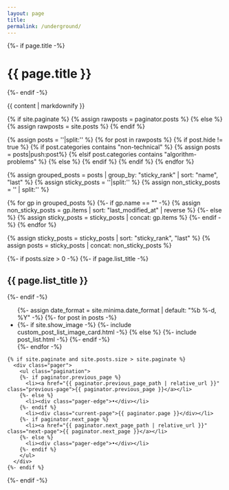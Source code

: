 ```yaml
---
layout: page
title: 
permalink: /underground/
---
```


<div class="home">
  {%- if page.title -%}
    <h1 class="page-heading">{{ page.title }}</h1>
  {%- endif -%}

  {{ content | markdownify }}


  {% if site.paginate %}
    {% assign rawposts = paginator.posts %}
  {% else %}
    {% assign rawposts = site.posts %}
  {% endif %}

  <!-- Hide posts if front matter flag hide:true -->
  {% assign posts = ''|split:'' %}
  {% for post in rawposts %}
    {% if post.hide != true %}
      {% if post.categories contains "non-technical"  %}
        {% assign posts = posts|push:post%}
      {% elsif post.categories contains "algorithm-problems" %}
      {% else %}
      {% endif %}
    {% endif %}
  {% endfor %}

  <!-- Sort posts by rank, then date -->
  {% assign grouped_posts = posts | group_by: "sticky_rank" | sort: "name", "last" %}
  {% assign sticky_posts = ''|split:'' %}
  {% assign non_sticky_posts = '' | split:'' %}

 
  {% for gp in grouped_posts %}
    {%- if gp.name == "" -%}
      {% assign non_sticky_posts = gp.items | sort: "last_modified_at" | reverse %}
    {%- else %}
      {% assign sticky_posts = sticky_posts | concat: gp.items %}
    {%- endif -%}
  {% endfor %}

   <!-- Assemble final sorted posts array -->
  {% assign sticky_posts = sticky_posts | sort: "sticky_rank", "last" %}
  {% assign posts = sticky_posts | concat: non_sticky_posts %}

  {%- if posts.size > 0 -%}
    {%- if page.list_title -%}
      <h2 class="post-list-heading">{{ page.list_title }}</h2>
    {%- endif -%}
    <ul class="post-list">
      {%- assign date_format = site.minima.date_format | default: "%b %-d, %Y" -%}
      {%- for post in posts -%}
      <li>
        {%- if site.show_image -%}
            {%- include custom_post_list_image_card.html -%}
        {% else %}
            {%- include post_list.html -%}
        {%- endif -%}
      </li>
      {%- endfor -%}
    </ul>

    {% if site.paginate and site.posts.size > site.paginate %}
      <div class="pager">
        <ul class="pagination">
        {%- if paginator.previous_page %}
          <li><a href="{{ paginator.previous_page_path | relative_url }}" class="previous-page">{{ paginator.previous_page }}</a></li>
        {%- else %}
          <li><div class="pager-edge">•</div></li>
        {%- endif %}
          <li><div class="current-page">{{ paginator.page }}</div></li>
        {%- if paginator.next_page %}
          <li><a href="{{ paginator.next_page_path | relative_url }}" class="next-page">{{ paginator.next_page }}</a></li>
        {%- else %}
          <li><div class="pager-edge">•</div></li>
        {%- endif %}
        </ul>
      </div>
    {%- endif %}

  {%- endif -%}

</div>